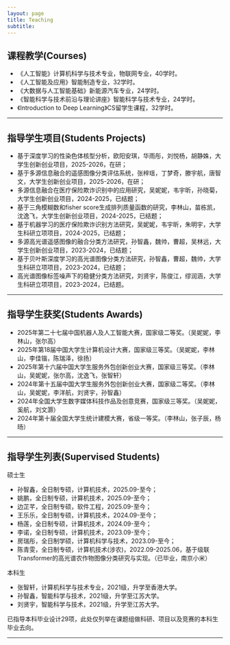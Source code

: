 ```yaml
---
layout: page
title: Teaching
subtitle: 
---
```


课程教学(Courses)
---

- 《人工智能》计算机科学与技术专业，物联网专业，40学时。
- 《人工智能及应用》智能制造专业，32学时。
- 《大数据与人工智能基础》新能源汽车专业，24学时。
- 《智能科学与技术前沿与理论讲座》智能科学与技术专业，24学时。
- 《Introduction to Deep Learning》CS留学生课程，32学时。

---

指导学生项目(Students Projects)
---

- 基于深度学习的性染色体核型分析，欧阳安琪，华雨彤，刘悦杨，胡静姝，大学生创新创业项目，2025-2026，在研；
- 基于多源信息融合的遥感图像分类评估系统，张梓瑶，丁梦奇，滕宇航，唐智文，大学生创新创业项目，2025-2026，在研；
- 多源信息融合在医疗保险欺诈识别中的应用研究，吴妮妮，韦宇昕，孙晓菊，大学生创新创业项目，2024-2025，已结题；
- 基于三角模糊数和fisher score生成排列质量函数的研究，李林山，苗栋凯，沈逸飞，大学生创新创业项目，2024-2025，已结题；
- 基于机器学习的医疗保险欺诈识别方法研究，吴妮妮，韦宇昕，朱明宇，大学生科研立项项目，2024-2025，已结题；
- 多源高光谱遥感图像的融合分类方法研究，孙智鑫，魏帅，曹超，吴林远，大学生创新创业项目，2023-2024，已结题；
- 基于贝叶斯深度学习的高光谱图像分类方法研究，孙智鑫，曹超，魏帅，大学生科研立项项目，2023-2024，已结题；
- 高光谱图像标签噪声下的稳健分类方法研究，刘贤宇，陈俊江，缪润涵，大学生科研立项项目，2023-2024，已结题。

---

指导学生获奖(Students Awards)
---

- 2025年第二十七届中国机器人及人工智能大赛，国家级二等奖。（吴妮妮，李林山，张尔高）
- 2025年第18届中国大学生计算机设计大赛，国家级三等奖。（吴妮妮，李林山，李佳锴，陈瑞泽，徐扬）
- 2025年第十六届中国大学生服务外包创新创业大赛，国家级三等奖。（李林山，吴妮妮，张尔高，沈逸飞，张智轩）
- 2024年第十五届中国大学生服务外包创新创业大赛，国家级二等奖。（李林山，吴妮妮，李洋航，刘贤宇，孙智鑫）
- 2024年全国大学生数字媒体科技作品及创意竞赛，国家级三等奖。（吴妮妮，奚航，刘文灏）
- 2024年第十届全国大学生统计建模大赛，省级一等奖。（李林山，张子辰，杨旸）

---

指导学生列表(Supervised Students)
---

硕士生

- 孙智鑫，全日制专硕，计算机技术，2025.09-至今；
- 姚鹏，全日制专硕，计算机技术，2025.09-至今；
- 边芷芊，全日制专硕，软件工程，2025.09-至今；
- 王乐乐，全日制专硕，计算机技术，2024.09-至今；
- 杨莲，全日制专硕，计算机技术，2024.09-至今；
- 李诺，全日制专硕，计算机技术，2023.09-至今；
- 房瑞彤，全日制学硕，计算机科学与技术，2023.09-至今；
- 陈青雯，全日制专硕，计算机技术(涉农)，2022.09-2025.06，基于级联Transformer的高光谱农作物图像分类研究与实现。（已毕业，南京小米）

本科生

- 张智轩，计算机科学与技术专业，2021级，升学至香港大学。
- 孙智鑫，智能科学与技术，2021级，升学至江苏大学。
- 刘贤宇，智能科学与技术，2021级，升学至江苏大学。

已指导本科毕业设计29项，此处仅列举在课题组做科研、项目以及竞赛的本科生毕业去向。

---


